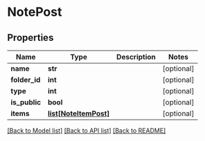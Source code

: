 # NotePost

## Properties
Name | Type | Description | Notes
------------ | ------------- | ------------- | -------------
**name** | **str** |  | [optional] 
**folder_id** | **int** |  | [optional] 
**type** | **int** |  | [optional] 
**is_public** | **bool** |  | [optional] 
**items** | [**list[NoteItemPost]**](NoteItemPost.md) |  | [optional] 

[[Back to Model list]](../README.md#documentation-for-models) [[Back to API list]](../README.md#documentation-for-api-endpoints) [[Back to README]](../README.md)


